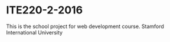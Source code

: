 # ITE220-2-2016
This is the school project for web development course. Stamford International University
